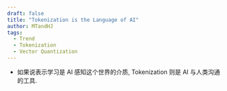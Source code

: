 ```yaml
---
draft: false
title: "Tokenization is the Language of AI"
author: MTandHJ
tags:
  - Trend
  - Tokenization
  - Vector Quantization
---
```


- 如果说表示学习是 AI 感知这个世界的介质, Tokenization 则是 AI 与人类沟通的工具.

<!-- 使用更高效的CSS加载方式 -->
<link rel="stylesheet" href="/css/timeline.css">

<div id="timeline">
  <!-- 时间线将由 JavaScript 自动生成 -->
</div>

<script>
// 时间线数据
window.timelineData = [

  {
    "date": "2025-07-15",
    "title": "H-Net",
    "description": "符号序列的自动切分, 实现自适应的子词划分",
    "paperUrl": "/posts/h-net/",
    "imageUrl": "https://raw.githubusercontent.com/MTandHJ/blog_source/master/images/20250716104935.png",
    "importance": "novel"
  },

  {
    "date": "2025-04-02",
    "title": "GQT",
    "description": "Graph Quantized Tokenizer: 多任务监督下的图节点向量量化",
    "paperUrl": "http://arxiv.org/abs/2410.13798",
    "imageUrl": "https://raw.githubusercontent.com/MTandHJ/blog_source/master/images/20250821145118.png",
    "importance": "emmm"
  },

  {
    "date": "2025-02-02",
    "title": "A Survey of Quantized Graph Representation Learning",
    "description": "Survey, 向量量化在图上的研究",
    "paperUrl": "https://arxiv.org/abs/2502.00681",
    "imageUrl": "https://raw.githubusercontent.com/MTandHJ/blog_source/master/images/20250717115818.png",
    "importance": "emmm"
  },

  {
    "date": "2024-12-14",
    "title": "SoftVQ-VAE",
    "description": "Softmax 版 Vector Quantization, 沿用 TiTok 的框架, 主要追求更高的压缩比",
    "paperUrl": "/posts/softvq-vae/",
    "imageUrl": "https://raw.githubusercontent.com/MTandHJ/blog_source/master/images/20250716141244.png",
    "importance": "emmm"
  },

  {
    "date": "2024-12-04",
    "title": "TokenFlow",
    "description": "兼顾 Low-level 的 Pixel 信息和 High-level 的 Semantic 信息",
    "paperUrl": "/posts/tokenflow/",
    "imageUrl": "https://raw.githubusercontent.com/MTandHJ/blog_source/master/images/20250720142111.png",
    "importance": "emmm"
  },

  {
    "date": "2024-11-04",
    "title": "SimVQ",
    "description": "坐标变换替代可学习 Codebook, 避免 Collapse",
    "paperUrl": "/posts/simvq/",
    "imageUrl": "https://raw.githubusercontent.com/MTandHJ/blog_source/master/images/20250615103519.png",
    "importance": "emmm"
  },

  {
    "date": "2024-10-08",
    "title": "Rotation Trick",
    "description": "提出 Rotation Trick 替代 VQ-VAE 中的 STE",
    "paperUrl": "/posts/rotation-trick-for-vector-quantization/",
    "imageUrl": "https://raw.githubusercontent.com/MTandHJ/blog_source/master/images/20250612175428.png",
    "importance": "novel"
  },

  {
    "date": "2024-06-11",
    "title": "TiTok",
    "description": "Transformer-based 1-Dimensional Tokenizer, 追求更高的压缩比",
    "paperUrl": "/posts/titok/",
    "imageUrl": "https://raw.githubusercontent.com/MTandHJ/blog_source/master/images/20250723115513.png",
    "importance": "novel"
  },

  {
    "date": "2024-04-03",
    "title": "VAR",
    "description": "自回归图像生成: Multi-scale Quantization & Next-scale Prediction",
    "paperUrl": "/posts/var",
    "imageUrl": "https://raw.githubusercontent.com/MTandHJ/blog_source/master/images/20250721145423.png",
    "importance": "seminal"
  },

  {
    "date": "2024-04-22",
    "title": "SpaceByte: Towards Deleting Tokenization from Large Language Modeling",
    "description": "在 MegaByte 的基础上引入 Spacelike Bytes 以更合理地划分 patch",
    "paperUrl": "/posts/spacebyte/",
    "imageUrl": "https://raw.githubusercontent.com/MTandHJ/blog_source/master/images/20250715140334.png",
    "importance": "emmm"
  },


  {
    "date": "2023-09-27",
    "title": "FSQ",
    "description": "采用传统 Element-wise Rounding 的方式实现向量量化, Codebook 为超矩体的顶点",
    "paperUrl": "/posts/fsq/",
    "imageUrl": "https://raw.githubusercontent.com/MTandHJ/blog_source/master/images/20250312145029.png",
    "importance": "emmm"
  },

  {
    "date": "2023-05-12",
    "title": "MEGABYTE: Predicting Million-byte Sequences with Multiscale Transformers",
    "description": "多尺度 Transformer, 去 Subword Tokenizer 的开创性工作",
    "paperUrl": "/posts/megabyte/",
    "imageUrl": "https://raw.githubusercontent.com/MTandHJ/blog_source/master/images/20250715133503.png",
    "importance": "seminal"
  },

  {
    "date": "2022-03-03",
    "title": "RQ-VAE",
    "description": "残差向量量化",
    "paperUrl": "/posts/rq-vae",
    "imageUrl": "https://raw.githubusercontent.com/MTandHJ/blog_source/master/images/20250316155423.png",
    "importance": "novel"
  },

  {
    "date": "2020-12-17",
    "title": "VQGAN",
    "description": "向量量化 + 自回归式图片生成",
    "paperUrl": "/posts/vqgan/",
    "imageUrl": "https://raw.githubusercontent.com/MTandHJ/blog_source/master/images/20250311144000.png",
    "importance": "novel"
  },

  {
    "date": "2018-04-29",
    "title": "SentencePiece",
    "description": "谷歌开源的子词工具包",
    "paperUrl": "https://github.com/google/sentencepiece",
    "imageUrl": "https://raw.githubusercontent.com/MTandHJ/blog_source/master/images/20250715144701.png",
    "importance": "novel"
  },

  {
    "date": "2018-04-29",
    "title": "Unigram",
    "description": "采样而非确定性的编码方式",
    "paperUrl": "https://arxiv.org/abs/1804.10959",
    "imageUrl": "https://raw.githubusercontent.com/MTandHJ/blog_source/master/images/20250715144339.png",
    "importance": "novel"
  },

  {
    "date": "2017-11-02",
    "title": "VQ-VAE",
    "description": "向量量化的开山之作",
    "paperUrl": "/posts/vq-vae/",
    "imageUrl": "https://raw.githubusercontent.com/MTandHJ/blog_source/master/images/20250310215306.png",
    "importance": "seminal"
  },

  {
    "date": "1994-01-01",
    "title": "Byte-Pair Encoding",
    "description": "经典的 BPE tokenization",
    "paperUrl": "https://en.wikipedia.org/wiki/Byte-pair_encoding",
    "imageUrl": "",
    "importance": "seminal"
  },

];
</script>

<script src="/js/timeline.js"></script>